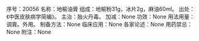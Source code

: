 序号：20056
名称：地榆油膏
组成：地榆粉31g，冰片2g，麻油60ml。
出处：《中医皮肤病学简编》。
主治：胎火丹毒。
加减：None
功效：None
用法用量：调膏。外用。
制备方法：None
临床应用：None
各家论述：None
用药禁忌：None
附注：None
